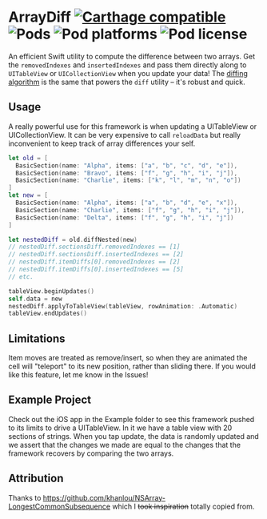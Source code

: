 # ArrayDiff [![Carthage compatible](https://img.shields.io/badge/Carthage-compatible-4BC51D.svg?style=flat)](https://github.com/Carthage/Carthage) ![Pods](https://cocoapod-badges.herokuapp.com/v/ArrayDiff/badge.png) ![Pod platforms](https://cocoapod-badges.herokuapp.com/p/ArrayDiff/badge.png) ![Pod license](https://cocoapod-badges.herokuapp.com/l/ArrayDiff/badge.png)

An efficient Swift utility to compute the difference between two arrays. Get the `removedIndexes` and `insertedIndexes` and pass them directly along to `UITableView` or `UICollectionView` when you update your data! The [diffing algorithm](https://en.wikipedia.org/wiki/Longest_common_subsequence_problem) is the same that powers the `diff` utility – it's robust and quick.

## Usage

A really powerful use for this framework is when updating a UITableView or UICollectionView. It can be very expensive to call `reloadData` but really inconvenient to keep track of array differences your self.

```swift
let old = [
  BasicSection(name: "Alpha", items: ["a", "b", "c", "d", "e"]),
  BasicSection(name: "Bravo", items: ["f", "g", "h", "i", "j"]),
  BasicSection(name: "Charlie", items: ["k", "l", "m", "n", "o"])
]
let new = [
  BasicSection(name: "Alpha", items: ["a", "b", "d", "e", "x"]),
  BasicSection(name: "Charlie", items: ["f", "g", "h", "i", "j"]),
  BasicSection(name: "Delta", items: ["f", "g", "h", "i", "j"])
]

let nestedDiff = old.diffNested(new)
// nestedDiff.sectionsDiff.removedIndexes == [1]
// nestedDiff.sectionsDiff.insertedIndexes == [2]
// nestedDiff.itemDiffs[0].removedIndexes == [2]
// nestedDiff.itemDiffs[0].insertedIndexes == [5]
// etc.

tableView.beginUpdates()
self.data = new
nestedDiff.applyToTableView(tableView, rowAnimation: .Automatic)
tableView.endUpdates()
```

## Limitations

Item moves are treated as remove/insert, so when they are animated the cell will "teleport" to its new position, rather than sliding there. If you would like this feature, let me know in the Issues!

## Example Project

Check out the iOS app in the Example folder to see this framework pushed to its limits to drive a UITableView. In it we have a table view with 20 sections of strings. When you tap update, the data is randomly updated and we assert that the changes we made are equal to the changes that the framework recovers by comparing the two arrays.

## Attribution

Thanks to https://github.com/khanlou/NSArray-LongestCommonSubsequence which I ~~took inspiration~~ totally copied from.

